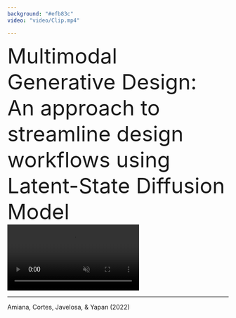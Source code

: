```yaml
---
background: "#efb83c"
video: "video/Clip.mp4"

---
```

<div style="text-align: left">
<font size="45">
    <!-- <mark style="background-color: #ab2333!important">  -->
        Multimodal Generative Design: An approach to streamline design workflows using Latent-State Diffusion Model 
    <!-- </mark> -->
</font>
</div>

<video autoplay muted loop id="Clip">
  <source src="video/Clip.mp4" type="video/mp4">
</video>

___
Amiana, Cortes, Javelosa, & Yapan (2022)
